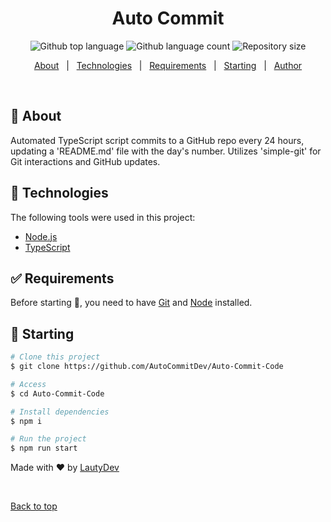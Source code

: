 <h1 align="center">Auto Commit</h1>

<p align="center">
  <img alt="Github top language" src="https://img.shields.io/github/languages/top/AutoCommitDev/Auto-Commit-Code?color=56BEB8">

  <img alt="Github language count" src="https://img.shields.io/github/languages/count/AutoCommitDev/Auto-Commit-Code?color=56BEB8">

  <img alt="Repository size" src="https://img.shields.io/github/repo-size/AutoCommitDev/Auto-Commit-Code?color=56BEB8">
</p>

<p align="center">
  <a href="#dart-about">About</a> &#xa0; | &#xa0; 
  <a href="#rocket-technologies">Technologies</a> &#xa0; | &#xa0;
  <a href="#white_check_mark-requirements">Requirements</a> &#xa0; | &#xa0;
  <a href="#checkered_flag-starting">Starting</a> &#xa0; | &#xa0;
  <a href="https://github.com/AutoCommitDev" target="_blank">Author</a>
</p>

<br>

## :dart: About

Automated TypeScript script commits to a GitHub repo every 24 hours, updating a 'README.md' file with the day's number. Utilizes 'simple-git' for Git interactions and GitHub updates.

## :rocket: Technologies

The following tools were used in this project:

- [Node.js](https://nodejs.org/en/)
- [TypeScript](https://www.typescriptlang.org/)

## :white_check_mark: Requirements

Before starting :checkered_flag:, you need to have [Git](https://git-scm.com) and [Node](https://nodejs.org/en/) installed.

## :checkered_flag: Starting

```bash
# Clone this project
$ git clone https://github.com/AutoCommitDev/Auto-Commit-Code

# Access
$ cd Auto-Commit-Code

# Install dependencies
$ npm i

# Run the project
$ npm run start
```

Made with :heart: by <a href="https://github.com/LautyDev" target="_blank">LautyDev</a>

&#xa0;

<a href="#top">Back to top</a>
